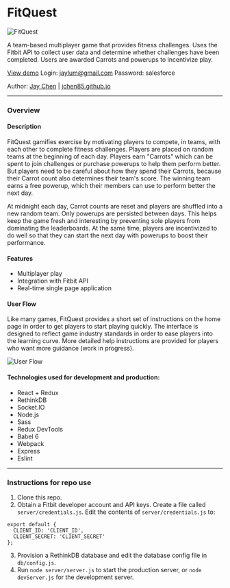 # FitQuest

![FitQuest](http://i.imgur.com/ZgR3k5m.png)

A team-based multiplayer game that provides fitness challenges. Uses the Fitbit API to collect user data and determine whether challenges have been completed. Users are awarded Carrots and powerups to incentivize play.

[View demo](http://107.170.214.235/)
Login: jaylum@gmail.com
Password: salesforce

Author: [Jay Chen](https://github.com/jchen85/) | [jchen85.github.io](https://jchen85.github.io)

***

### Overview

#### Description
FitQuest gamifies exercise by motivating players to compete, in teams, with each other to complete fitness challenges. Players are placed on random teams at the beginning of each day. Players earn "Carrots" which can be spent to join challenges or purchase powerups to help them perform better. But players need to be careful about how they spend their Carrots, because their Carrot count also determines their team's score. The winning team earns a free powerup, which their members can use to perform better the next day.

At midnight each day, Carrot counts are reset and players are shuffled into a new random team. Only powerups are persisted between days. This helps keep the game fresh and interesting by preventing sole players from dominating the leaderboards. At the same time, players are incentivized to do well so that they can start the next day with powerups to boost their performance.

#### Features
  - Multiplayer play
  - Integration with Fitbit API
  - Real-time single page application

#### User Flow
Like many games, FitQuest provides a short set of instructions on the home page in order to get players to start playing quickly. The interface is designed to reflect game industry standards in order to ease players into the learning curve. More detailed help instructions are provided for players who want more guidance (work in progress). 

![User Flow](http://i.imgur.com/4nyrrec.png)

#### Technologies used for development and production:
  - React + Redux
  - RethinkDB
  - Socket.IO
  - Node.js
  - Sass
  - Redux DevTools
  - Babel 6
  - Webpack
  - Express
  - Eslint

***

### Instructions for repo use
1. Clone this repo. 
2. Obtain a Fitbit developer account and API keys. Create a file called `server/credentials.js`. Edit the contents of `server/credentials.js` to:  
  ````  
  export default {
    CLIENT_ID: 'CLIENT_ID',
    CLIENT_SECRET: 'CLIENT_SECRET'
  };
  ````
3. Provision a RethinkDB database and edit the database config file in `db/config.js`. 
4. Run `node server/server.js` to start the production server, or `node devServer.js` for the development server.
